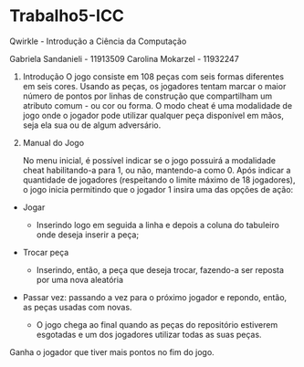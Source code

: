 # Trabalho5-ICC

Qwirkle - Introdução a Ciência da Computação

Gabriela Sandanieli - 11913509
Carolina Mokarzel - 11932247


1. Introdução
O jogo consiste em 108 peças com seis formas diferentes em seis cores. Usando as peças, os jogadores tentam marcar o maior número de pontos por linhas de construção que compartilham um atributo comum - ou cor ou forma. 
O modo cheat é uma modalidade de jogo onde o jogador pode utilizar qualquer peça disponível em mãos, seja ela sua ou de algum adversário.



2. Manual do Jogo

	No menu inicial, é possível indicar se o jogo possuirá a modalidade cheat habilitando-a para 1, ou não, mantendo-a como 0.
	Após indicar a quantidade de jogadores (respeitando o limite máximo de 18 jogadores), o jogo inicia permitindo que o jogador 1 insira uma das opções de ação:

- Jogar
	- Inserindo logo em seguida a linha e depois a coluna do tabuleiro onde 	deseja inserir a peça;

- Trocar peça
	- Inserindo, então, a peça que deseja trocar, fazendo-a ser  reposta por 	uma nova aleatória

- Passar vez: passando a vez para o próximo jogador e repondo, então, as peças usadas com novas.
	- O jogo chega ao final quando as peças do repositório estiverem 	esgotadas e um dos jogadores utilizar todas as suas peças.
	

Ganha o jogador que tiver mais pontos no fim do jogo.